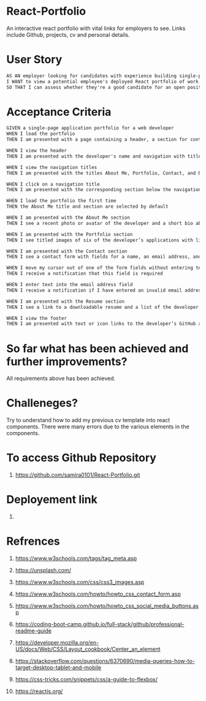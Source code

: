 # React-Portfolio

An interactive react portfolio with vital links for employers to see. Links include Github, projects, cv and personal details. 

# User Story

```md
AS AN employer looking for candidates with experience building single-page applications
I WANT to view a potential employee's deployed React portfolio of work samples
SO THAT I can assess whether they're a good candidate for an open position
```

# Acceptance Criteria

```md
GIVEN a single-page application portfolio for a web developer
WHEN I load the portfolio
THEN I am presented with a page containing a header, a section for content, and a footer

WHEN I view the header
THEN I am presented with the developer's name and navigation with titles corresponding to different sections of the portfolio

WHEN I view the navigation titles
THEN I am presented with the titles About Me, Portfolio, Contact, and Resume, and the title corresponding to the current section is highlighted

WHEN I click on a navigation title
THEN I am presented with the corresponding section below the navigation without the page reloading and that title is highlighted

WHEN I load the portfolio the first time
THEN the About Me title and section are selected by default

WHEN I am presented with the About Me section
THEN I see a recent photo or avatar of the developer and a short bio about them

WHEN I am presented with the Portfolio section
THEN I see titled images of six of the developer’s applications with links to both the deployed applications and the corresponding GitHub repositories

WHEN I am presented with the Contact section
THEN I see a contact form with fields for a name, an email address, and a message

WHEN I move my cursor out of one of the form fields without entering text
THEN I receive a notification that this field is required

WHEN I enter text into the email address field
THEN I receive a notification if I have entered an invalid email address

WHEN I am presented with the Resume section
THEN I see a link to a downloadable resume and a list of the developer’s proficiencies

WHEN I view the footer
THEN I am presented with text or icon links to the developer’s GitHub and LinkedIn profiles, and their profile on a third platform (Stack Overflow, Twitter)
```
# So far what has been achieved and further improvements?

All requirements above has been achieved.

# Challeneges?

Try to understand how to add my previous cv template into react components. There were many errors due to the various elements in the components. 

# To access Github Repository 

1. https://github.com/samira0101/React-Portfolio.git

# Deployement link

1. 

# Refrences
1. https://www.w3schools.com/tags/tag_meta.asp

2. https://unsplash.com/

3. https://www.w3schools.com/css/css3_images.asp

4. https://www.w3schools.com/howto/howto_css_contact_form.asp

5. https://www.w3schools.com/howto/howto_css_social_media_buttons.asp

6. https://coding-boot-camp.github.io/full-stack/github/professional-readme-guide

7. https://developer.mozilla.org/en-US/docs/Web/CSS/Layout_cookbook/Center_an_element

8. https://stackoverflow.com/questions/6370690/media-queries-how-to-target-desktop-tablet-and-mobile

9. https://css-tricks.com/snippets/css/a-guide-to-flexbox/

10. https://reactjs.org/